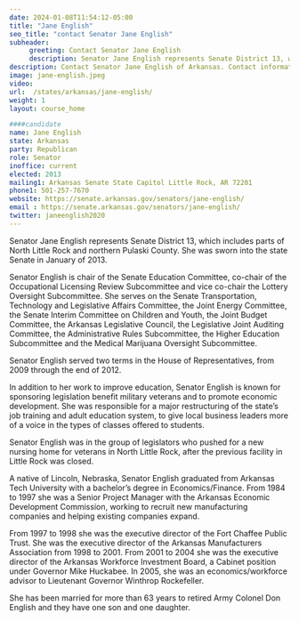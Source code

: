 ```yaml
---
date: 2024-01-08T11:54:12-05:00
title: "Jane English"
seo_title: "contact Senator Jane English"
subheader:
     greeting: Contact Senator Jane English
     description: Senator Jane English represents Senate District 13, which includes parts of North Little Rock and northern Pulaski County.  She was sworn into the state Senate in January of 2013. Senator English is chair of the Senate Education Committee, co-chair of the Occupational Licensing Review Subcommittee and vice co-chair the Lottery Oversight Subcommittee.
description: Contact Senator Jane English of Arkansas. Contact information for Jane English includes email address, phone number, and mailing address.
image: jane-english.jpeg
video:
url:  /states/arkansas/jane-english/
weight: 1
layout: course_home

####candidate
name: Jane English
state: Arkansas
party: Republican
role: Senator
inoffice: current
elected: 2013
mailing1: Arkansas Senate State Capitol Little Rock, AR 72201
phone1: 501-257-7670
website: https://senate.arkansas.gov/senators/jane-english/
email : https://senate.arkansas.gov/senators/jane-english/
twitter: janeenglish2020
---
```


Senator Jane English represents Senate District 13, which includes parts of North Little Rock and northern Pulaski County.  She was sworn into the state Senate in January of 2013.

Senator English is chair of the Senate Education Committee, co-chair of the Occupational Licensing Review Subcommittee and vice co-chair the Lottery Oversight Subcommittee.  She serves on the Senate Transportation, Technology and Legislative Affairs Committee, the Joint Energy Committee, the Senate Interim Committee on Children and Youth, the Joint Budget Committee, the Arkansas Legislative Council, the Legislative Joint Auditing Committee, the Administrative Rules Subcommittee, the Higher Education Subcommittee and the Medical Marijuana Oversight Subcommittee.

Senator English served two terms in the House of Representatives, from 2009 through the end of 2012.

In addition to her work to improve education, Senator English is known for sponsoring legislation benefit military veterans and to promote economic development. She was responsible for a major restructuring of the state’s job training and adult education system, to give local business leaders more of a voice in the types of classes offered to students.

Senator English was in the group of legislators who pushed for a new nursing home for veterans in North Little Rock, after the previous facility in Little Rock was closed.

A native of Lincoln, Nebraska, Senator English graduated from Arkansas Tech University with a bachelor’s degree in Economics/Finance. From 1984 to 1997 she was a Senior Project Manager with the Arkansas Economic Development Commission, working to recruit new manufacturing companies and helping existing companies expand.

From 1997 to 1998 she was the executive director of the Fort Chaffee Public Trust. She was the executive director of the Arkansas Manufacturers Association from 1998 to 2001. From 2001 to 2004 she was the executive director of the Arkansas Workforce Investment Board, a Cabinet position under Governor Mike Huckabee. In 2005, she was an economics/workforce advisor to Lieutenant Governor Winthrop Rockefeller.

She has been married for more than 63 years to retired Army Colonel Don English and they have one son and one daughter.
